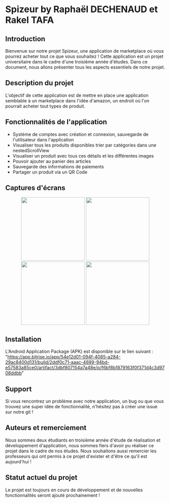 # Spizeur by Raphaël DECHENAUD et Rakel TAFA

## Introduction
Bienvenue sur notre projet Spizeur, une application de marketplace où vous pourrez acheter tout ce que vous souhaitez ! Cette application est un projet universitaire dans le cadre d'une troisième année d'études.
Dans ce document, nous allons présenter tous les aspects essentiels de notre projet.

## Description du projet
L'objectif de cette application est de mettre en place une application semblable à un marketplace dans l'idée d'amazon, un endroit où l'on pourrait acheter tout types de produit.

## Fonctionnalités de l'application
- Système de comptes avec création et connexion, sauvegarde de l'utilisateur dans l'application
- Visualiser tous les produits disponibles trier par catégories dans une nestedScrollView
- Visualiser un produit avec tous ces détails et les différentes images
- Pouvoir ajouter au panier des articles
- Sauvegarde des informations de paiements
- Partager un produit via un QR Code

## Captures d'écrans
<div align="center">
  <img src="https://github.com/RaphaelDHD/Spizeur/assets/117902859/c7136edf-998b-420e-bc24-99bb2c08715b" width="200"/>
  <img src="https://github.com/RaphaelDHD/Spizeur/assets/117902859/49220174-2357-4adc-9427-3e4efbf58985" width="200"/>
  <img src="https://github.com/RaphaelDHD/Spizeur/assets/117902859/d0437a82-2a77-4de7-8584-30a44d2be74d" width="200"/>
  <img src="https://github.com/RaphaelDHD/Spizeur/assets/117902859/211ba040-00db-4f74-91e7-44aec5a9631a" width="200"/>
</div>

## Installation
L'Android Application Package (APK) est disponible sur le lien suivant : "https://app.bitrise.io/app/54e12d01-094f-4085-a284-29ac8400d131/build/2ddf0c71-aaac-4699-94bd-e57583a85ce0/artifact/3dbf807154a7a48e/p/f6bf8b1879163f0f371d4c3d9708ddbb"

## Support
Si vous rencontrez un problème avec notre application, un bug ou que vous trouvez une super idée de fonctionnalité, n'hésitez pas à créer une issue sur notre git !

## Auteurs et remerciement
Nous sommes deux étudiants en troisième année d'étude de réalisation et développement d'application, nous sommes fiers d'avoir pu réaliser ce projet dans le cadre de nos études. Nous souhaitons aussi remercier les professeurs qui ont permis à ce projet d'exister et d'être ce qu'il est aujourd'hui !

## Statut actuel du projet
Le projet est toujours en cours de développement et de nouvelles fonctionnalités seront ajouté prochainement !
